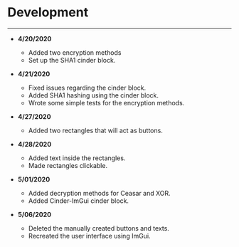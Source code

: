# Development

---
 - **4/20/2020**
   - Added two encryption methods
   - Set up the SHA1 cinder block.

 - **4/21/2020**
   - Fixed issues regarding the cinder block.
   - Added SHA1 hashing using the cinder block.
   - Wrote some simple tests for the encryption methods.
 
 - **4/27/2020**
   - Added two rectangles that will act as buttons.
 
 - **4/28/2020**
   - Added text inside the rectangles.
   - Made rectangles clickable.  
 
 - **5/01/2020**
   - Added decryption methods for Ceasar and XOR.
   - Added Cinder-ImGui cinder block.
 
 - **5/06/2020**
   - Deleted the manually created buttons and texts.
   - Recreated the user interface using ImGui.
      
